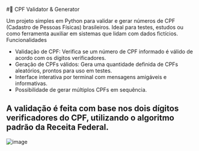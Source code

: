 #📝 CPF Validator & Generator

Um projeto simples em Python para validar e gerar números de CPF (Cadastro de Pessoas Físicas) brasileiros. Ideal para testes, estudos ou como ferramenta auxiliar em sistemas que lidam com dados fictícios.
Funcionalidades

- Validação de CPF: Verifica se um número de CPF informado é válido de acordo com os dígitos verificadores.
- Geração de CPFs válidos: Gera uma quantidade definida de CPFs aleatórios, prontos para uso em testes.
- Interface interativa por terminal com mensagens amigáveis e informativas.
- Possibilidade de gerar múltiplos CPFs em sequência.

A validação é feita com base nos dois dígitos verificadores do CPF, utilizando o algoritmo padrão da Receita Federal.
---
![image](https://github.com/user-attachments/assets/9f229539-5b47-4002-a10a-5afc2d0fd808)
